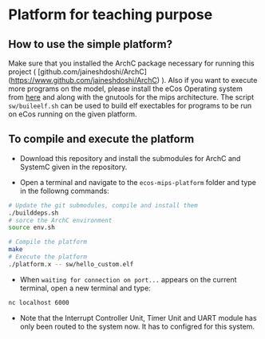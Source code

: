 # Platform for teaching purpose #

## How to use the simple platform? ##

Make sure that you installed the ArchC package necessary for running this project ( [github.com/jaineshdoshi/ArchC] (https://www.github.com/jaineshdoshi/ArchC) ).
Also if you want to execute more programs on the model, please install the eCos Operating system from [here](http://ecos.sourceware.org/getstart.html) and along with the gnutools for the mips architecture. The script ``sw/buileelf.sh`` can be used to build elf exectables for programs to be run on eCos running on the given platform. 

## To compile and execute the platform ##

* Download this repository and install the submodules for ArchC and SystemC given in the repository. 

* Open a terminal and navigate to the ```ecos-mips-platform``` folder and type in the followng commands:

```bash
# Update the git submodules, compile and install them 
./builddeps.sh
# sorce the ArchC environment
source env.sh

# Compile the platform
make
# Execute the platform
./platform.x -- sw/hello_custom.elf
```
* When ``waiting for connection on port...`` appears on the current terminal, open a new terminal and type:

```bash
nc localhost 6000
```

* Note that the Interrupt Controller Unit, Timer Unit and UART module has only been routed to the system now. It has to configred for this system.
